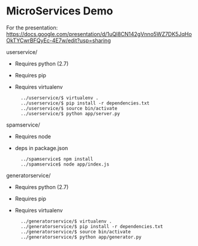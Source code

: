MicroServices Demo
==================

For the presentation:
https://docs.google.com/presentation/d/1uQl8CN142gVnno5WZ7DK5JqHoOkTYCwrBFQyEc-4E7w/edit?usp=sharing

userservice/
- Requires python (2.7)
- Requires pip
- Requires virtualenv

        ../userservice/$ virtualenv .
        ../userservice/$ pip install -r dependencies.txt
        ../userservice/$ source bin/activate
        ../userservice/$ python app/server.py


spamservice/
- Requires node
- deps in package.json

        ../spamservice$ npm install
        ../spamservice$ node app/index.js


generatorservice/
- Requires python (2.7)
- Requires pip
- Requires virtualenv

        ../generatorservice/$ virtualenv .
        ../generatorservice/$ pip install -r dependencies.txt
        ../generatorservice/$ source bin/activate
        ../generatorservice/$ python app/generator.py



